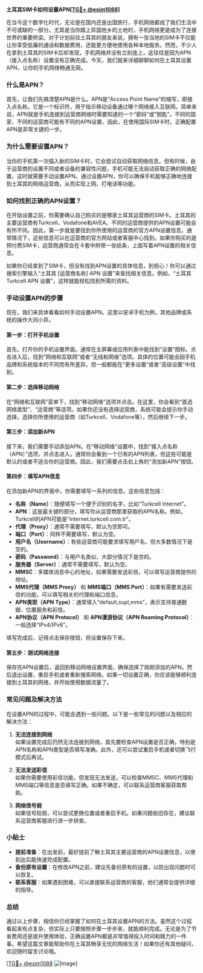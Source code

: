 **土耳其SIM卡如何设置APN[[TG💪+ @esim1088](https://t.me/s/esim1088)]**

在当今这个数字化时代，无论是在国内还是出国旅行，手机网络都成了我们生活中不可或缺的一部分。尤其是当你踏上异国他乡的土地时，手机网络更是成为了连接世界的重要桥梁。对于计划前往土耳其的朋友来说，拥有一张当地的SIM卡不仅能让你享受低廉的通话和数据费用，还能更方便地使用各种本地服务。然而，不少人在拿到土耳其的SIM卡后却发现，手机网络并没有立刻连上，这往往是因为APN（接入点名称）设置没有正确完成。今天，我们就来详细聊聊如何在土耳其设置APN，让你的手机网络畅通无阻。

### 什么是APN？

首先，让我们先搞清楚APN是什么。APN是“Access Point Name”的缩写，即接入点名称。它是一个标识符，用于指示移动设备通过哪个网络接入互联网。简单来说，APN就是手机连接到运营商网络时需要知道的一个“密码”或“钥匙”。不同的国家、不同的运营商可能有不同的APN设置，因此，在使用国际SIM卡时，正确配置APN是非常关键的一步。

### 为什么需要设置APN？

当你的手机第一次插入新的SIM卡时，它会尝试自动获取网络信息。但有时候，由于运营商的设置不同或者设备的兼容性问题，手机可能无法自动获取正确的网络配置。这时就需要手动设置APN。通过设置APN，你可以确保手机能够正确地连接到土耳其的网络运营商，从而实现上网、打电话等功能。

### 如何找到正确的APN设置？

在开始设置之前，你需要确认自己购买的是哪家土耳其运营商的SIM卡。土耳其的主要运营商有Turkcell、Vodafone和AVEA。不同的运营商提供的APN设置可能会有所不同。因此，第一步就是要找到你所使用的运营商的官方APN设置信息。通常情况下，这些信息可以在运营商的官方网站或者客服中心找到。如果你购买的是预付费SIM卡，运营商通常会在卡套中附带一张纸条，上面写着APN设置的相关信息。

如果你已经拿到了SIM卡，但没有找到APN设置的具体信息，别担心！你可以通过搜索引擎输入“土耳其 [运营商名称] APN 设置”来查找相关信息。例如，“土耳其 Turkcell APN 设置”，这样就能轻松找到所需的资料。

### 手动设置APN的步骤

现在，我们来具体看看如何手动设置APN。这里以安卓手机为例，其他品牌或系统的操作大同小异。

#### 第一步：打开手机设置

首先，打开你的手机设置界面。通常在主屏幕或应用列表中能找到“设置”图标。点击进入后，找到“网络和互联网”或者“无线和网络”选项。具体的位置可能会因手机品牌和系统版本的不同而有所差异，但一般都能在“更多设置”或者“高级设置”中找到。

#### 第二步：选择移动网络

在“网络和互联网”菜单下，找到“移动网络”选项并点击。在这里，你会看到“首选网络类型”、“运营商”等选项。如果你还没有选择运营商，系统可能会提示你手动选择。选择你所使用的运营商（如Turkcell、Vodafone等），然后继续下一步。

#### 第三步：添加新APN

接下来，我们需要手动添加APN。在“移动网络”设置中，找到“接入点名称（APN）”选项，并点击进入。通常你会看到一个已有的APN列表，但这些可能是默认的或者不适合你的运营商。因此，我们需要点击右上角的“添加新APN”按钮。

#### 第四步：填写APN信息

在添加新APN的界面中，你需要填写一系列的信息。这些信息包括：

- **名称（Name）**：随便填写一个便于识别的名字，比如“Turkcell Internet”。
- **APN**：这是最关键的部分，填写你从运营商那里获取的APN名称。例如，Turkcell的APN可能是“internet.turkcell.com.tr”。
- **代理（Proxy）**：通常不需要填写，默认为空即可。
- **端口（Port）**：同样不需要填写，默认为空。
- **用户名（Username）**：有些运营商可能要求填写用户名，但大多数情况下是空的。
- **密码（Password）**：与用户名类似，大部分情况下是空的。
- **服务器（Server）**：通常不需要填写，默认为空。
- **MMSC**：多媒体消息中心的地址，如果需要发送彩信，可以填写运营商提供的地址。
- **MMS代理（MMS Proxy）** 和 **MMS端口（MMS Port）**：如果有需要发送彩信的功能，可以填写相关的代理和端口信息。
- **APN类型（APN Type）**：通常填入“default,supl,mms”，表示支持普通数据、位置服务和彩信。
- **APN协议（APN Protocol）** 和 **APN漫游协议（APN Roaming Protocol）**：一般选择“IPv4/IPv6”。

填写完成后，记得点击保存按钮，将设置保存下来。

#### 第五步：测试网络连接

保存完APN设置后，返回到移动网络设置界面，确保选择了刚刚添加的APN。然后退出设置，重启手机或者重新搜索网络。如果一切设置正确，你应该能够顺利连接到土耳其的网络，并开始使用数据流量了。

### 常见问题及解决方法

在设置APN的过程中，可能会遇到一些问题。以下是一些常见的问题以及相应的解决方法：

1. **无法连接到网络**  
   如果设置完成后仍然无法连接到网络，首先要检查APN设置是否正确，特别是APN名称和APN类型是否填写准确。此外，还可以尝试重启手机或者切换飞行模式后再试。

2. **无法发送彩信**  
   如果你需要使用彩信功能，但发现无法发送，可以检查MMSC、MMS代理和MMS端口等信息是否填写正确。如果不确定，可以联系运营商客服获取帮助。

3. **网络信号弱**  
   如果信号较弱，可以尝试更换位置或者重启手机。如果问题依旧存在，建议联系运营商客服进行进一步排查。

### 小贴士

- **提前准备**：在出发前，最好提前了解土耳其主要运营商的APN设置信息，以便到达后能快速完成配置。
- **备份原有设置**：在修改APN之前，建议先备份原有的设置，以防出现问题时可以恢复。
- **联系客服**：如果遇到困难，可以直接联系运营商的客服，他们通常会提供详细的指导。

### 总结

通过以上步骤，相信你已经掌握了如何在土耳其设置APN的方法。虽然这个过程看起来有点复杂，但实际上只要按照步骤一步步来，就能顺利完成。无论是为了节省费用还是提升使用体验，正确设置APN都是非常值得投入时间和精力的一件事。希望这篇文章能帮助你在土耳其畅享无忧的网络生活！如果你还有其他疑问，欢迎随时留言讨论哦。

[[TG💪+ @esim1088](https://t.me/s/esim1088) ![Image](https://i.postimg.cc/4NQfJmqS/Snipaste-2025-05-13-00-14-12.png)]